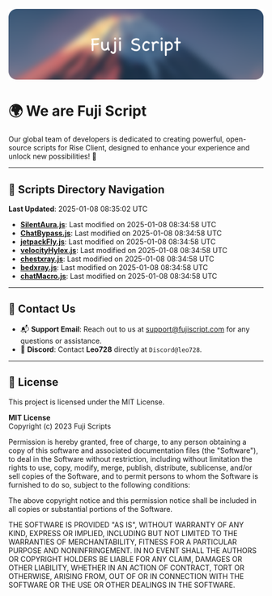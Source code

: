 ![Banner](.github/b.webp)

# 🌍 **We are Fuji Script**

Our global team of developers is dedicated to creating powerful, open-source scripts for Rise Client, designed to enhance your experience and unlock new possibilities! 🌟

---
<!-- SCRIPTS_NAVIGATION_START -->
## 📂 **Scripts Directory Navigation**

**Last Updated**: 2025-01-08 08:35:02 UTC

- **[SilentAura.js](scripts/SilentAura.js)**: Last modified on 2025-01-08 08:34:58 UTC
- **[ChatBypass.js](scripts/ChatBypass.js)**: Last modified on 2025-01-08 08:34:58 UTC
- **[jetpackFly.js](scripts/jetpackFly.js)**: Last modified on 2025-01-08 08:34:58 UTC
- **[velocityHylex.js](scripts/velocityHylex.js)**: Last modified on 2025-01-08 08:34:58 UTC
- **[chestxray.js](scripts/chestxray.js)**: Last modified on 2025-01-08 08:34:58 UTC
- **[bedxray.js](scripts/bedxray.js)**: Last modified on 2025-01-08 08:34:58 UTC
- **[chatMacro.js](scripts/chatMacro.js)**: Last modified on 2025-01-08 08:34:58 UTC

<!-- SCRIPTS_NAVIGATION_END -->

---

## 💬 **Contact Us**  
- 📬 **Support Email**: Reach out to us at [support@fujiscript.com](mailto:support@fujiscript.com) for any questions or assistance.  
- 💬 **Discord**: Contact **Leo728** directly at `Discord@leo728`.

---

## 📜 **License**

This project is licensed under the MIT License.  

**MIT License**  
Copyright (c) 2023 Fuji Scripts  

Permission is hereby granted, free of charge, to any person obtaining a copy of this software and associated documentation files (the "Software"), to deal in the Software without restriction, including without limitation the rights to use, copy, modify, merge, publish, distribute, sublicense, and/or sell copies of the Software, and to permit persons to whom the Software is furnished to do so, subject to the following conditions:  

The above copyright notice and this permission notice shall be included in all copies or substantial portions of the Software.  

THE SOFTWARE IS PROVIDED "AS IS", WITHOUT WARRANTY OF ANY KIND, EXPRESS OR IMPLIED, INCLUDING BUT NOT LIMITED TO THE WARRANTIES OF MERCHANTABILITY, FITNESS FOR A PARTICULAR PURPOSE AND NONINFRINGEMENT. IN NO EVENT SHALL THE AUTHORS OR COPYRIGHT HOLDERS BE LIABLE FOR ANY CLAIM, DAMAGES OR OTHER LIABILITY, WHETHER IN AN ACTION OF CONTRACT, TORT OR OTHERWISE, ARISING FROM, OUT OF OR IN CONNECTION WITH THE SOFTWARE OR THE USE OR OTHER DEALINGS IN THE SOFTWARE.  
